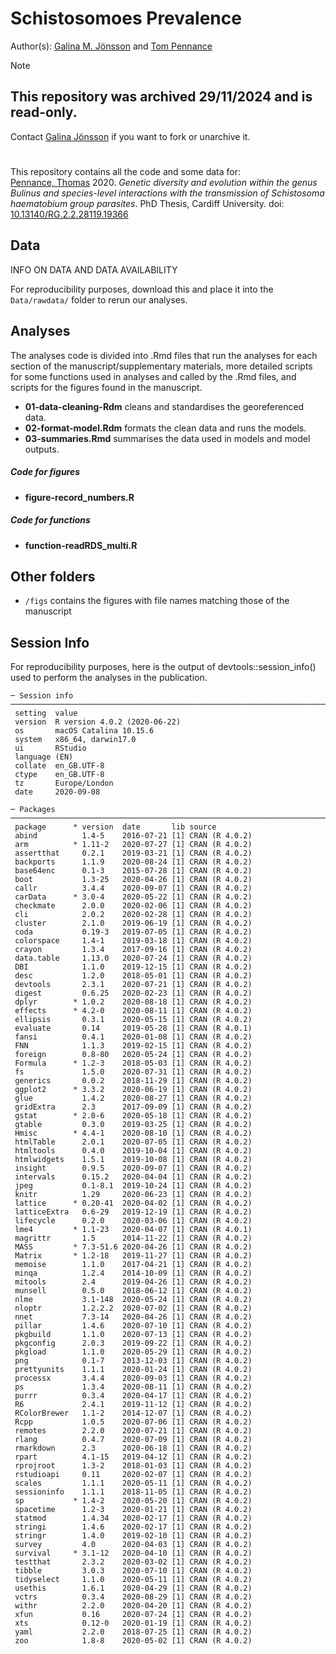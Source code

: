 # Schistosomoes Prevalence

Author(s): [Galina M. Jönsson](https://github.com/galinajonsson) and [Tom Pennance](https://github.com/tompennance) 

> [!NOTE]
> ## This repository was archived 29/11/2024 and is read-only.
>  Contact [Galina Jönsson](https://github.com/galinajonsson) if you want to fork or unarchive it. 

# 

This repository contains all the code and some data for:   
[Pennance, Thomas](https://github.com/tompennance) 2020. *Genetic diversity and evolution within the genus Bulinus and species-level interactions with the transmission of Schistosoma haematobium group parasites*. PhD Thesis, Cardiff University. doi: [10.13140/RG.2.2.28119.19366](https://orca.cardiff.ac.uk/id/eprint/135638/)


## Data
INFO ON DATA AND DATA AVAILABILITY

For reproducibility purposes, download this and place it into the `Data/rawdata/` folder to rerun our analyses. 


## Analyses
The analyses code is divided into .Rmd files that run the analyses for each section of the manuscript/supplementary materials, more detailed scripts for some functions used in analyses and called by the .Rmd files, and scripts for the figures found in the manuscript.


* __01-data-cleaning-Rdm__ cleans and standardises the georeferenced data.
* __02-format-model.Rdm__ formats the clean data and runs the models.
* __03-summaries.Rmd__ summarises the data used in models and model outputs.


##### Code for figures

* __figure-record_numbers.R__



##### Code for functions

* __function-readRDS_multi.R__


## Other folders

* `/figs` contains the figures with file names matching those of the manuscript


## Session Info
For reproducibility purposes, here is the output of devtools::session_info() used to perform the analyses in the publication.
```
─ Session info ───────────────────────────────────────────────────────────────────────────────────────────────────────
 setting  value                       
 version  R version 4.0.2 (2020-06-22)
 os       macOS Catalina 10.15.6      
 system   x86_64, darwin17.0          
 ui       RStudio                     
 language (EN)                        
 collate  en_GB.UTF-8                 
 ctype    en_GB.UTF-8                 
 tz       Europe/London               
 date     2020-09-08                  

─ Packages ───────────────────────────────────────────────────────────────────────────────────────────────────────────
 package      * version  date       lib source        
 abind          1.4-5    2016-07-21 [1] CRAN (R 4.0.2)
 arm          * 1.11-2   2020-07-27 [1] CRAN (R 4.0.2)
 assertthat     0.2.1    2019-03-21 [1] CRAN (R 4.0.2)
 backports      1.1.9    2020-08-24 [1] CRAN (R 4.0.2)
 base64enc      0.1-3    2015-07-28 [1] CRAN (R 4.0.2)
 boot           1.3-25   2020-04-26 [1] CRAN (R 4.0.2)
 callr          3.4.4    2020-09-07 [1] CRAN (R 4.0.2)
 carData      * 3.0-4    2020-05-22 [1] CRAN (R 4.0.2)
 checkmate      2.0.0    2020-02-06 [1] CRAN (R 4.0.2)
 cli            2.0.2    2020-02-28 [1] CRAN (R 4.0.2)
 cluster        2.1.0    2019-06-19 [1] CRAN (R 4.0.2)
 coda           0.19-3   2019-07-05 [1] CRAN (R 4.0.2)
 colorspace     1.4-1    2019-03-18 [1] CRAN (R 4.0.2)
 crayon         1.3.4    2017-09-16 [1] CRAN (R 4.0.2)
 data.table     1.13.0   2020-07-24 [1] CRAN (R 4.0.2)
 DBI            1.1.0    2019-12-15 [1] CRAN (R 4.0.2)
 desc           1.2.0    2018-05-01 [1] CRAN (R 4.0.2)
 devtools       2.3.1    2020-07-21 [1] CRAN (R 4.0.2)
 digest         0.6.25   2020-02-23 [1] CRAN (R 4.0.2)
 dplyr        * 1.0.2    2020-08-18 [1] CRAN (R 4.0.2)
 effects      * 4.2-0    2020-08-11 [1] CRAN (R 4.0.2)
 ellipsis       0.3.1    2020-05-15 [1] CRAN (R 4.0.2)
 evaluate       0.14     2019-05-28 [1] CRAN (R 4.0.1)
 fansi          0.4.1    2020-01-08 [1] CRAN (R 4.0.2)
 FNN            1.1.3    2019-02-15 [1] CRAN (R 4.0.2)
 foreign        0.8-80   2020-05-24 [1] CRAN (R 4.0.2)
 Formula      * 1.2-3    2018-05-03 [1] CRAN (R 4.0.2)
 fs             1.5.0    2020-07-31 [1] CRAN (R 4.0.2)
 generics       0.0.2    2018-11-29 [1] CRAN (R 4.0.2)
 ggplot2      * 3.3.2    2020-06-19 [1] CRAN (R 4.0.2)
 glue           1.4.2    2020-08-27 [1] CRAN (R 4.0.2)
 gridExtra      2.3      2017-09-09 [1] CRAN (R 4.0.2)
 gstat        * 2.0-6    2020-05-18 [1] CRAN (R 4.0.2)
 gtable         0.3.0    2019-03-25 [1] CRAN (R 4.0.2)
 Hmisc        * 4.4-1    2020-08-10 [1] CRAN (R 4.0.2)
 htmlTable      2.0.1    2020-07-05 [1] CRAN (R 4.0.2)
 htmltools      0.4.0    2019-10-04 [1] CRAN (R 4.0.2)
 htmlwidgets    1.5.1    2019-10-08 [1] CRAN (R 4.0.2)
 insight        0.9.5    2020-09-07 [1] CRAN (R 4.0.2)
 intervals      0.15.2   2020-04-04 [1] CRAN (R 4.0.2)
 jpeg           0.1-8.1  2019-10-24 [1] CRAN (R 4.0.2)
 knitr          1.29     2020-06-23 [1] CRAN (R 4.0.2)
 lattice      * 0.20-41  2020-04-02 [1] CRAN (R 4.0.2)
 latticeExtra   0.6-29   2019-12-19 [1] CRAN (R 4.0.2)
 lifecycle      0.2.0    2020-03-06 [1] CRAN (R 4.0.2)
 lme4         * 1.1-23   2020-04-07 [1] CRAN (R 4.0.1)
 magrittr       1.5      2014-11-22 [1] CRAN (R 4.0.2)
 MASS         * 7.3-51.6 2020-04-26 [1] CRAN (R 4.0.2)
 Matrix       * 1.2-18   2019-11-27 [1] CRAN (R 4.0.2)
 memoise        1.1.0    2017-04-21 [1] CRAN (R 4.0.2)
 minqa          1.2.4    2014-10-09 [1] CRAN (R 4.0.2)
 mitools        2.4      2019-04-26 [1] CRAN (R 4.0.2)
 munsell        0.5.0    2018-06-12 [1] CRAN (R 4.0.2)
 nlme           3.1-148  2020-05-24 [1] CRAN (R 4.0.2)
 nloptr         1.2.2.2  2020-07-02 [1] CRAN (R 4.0.2)
 nnet           7.3-14   2020-04-26 [1] CRAN (R 4.0.2)
 pillar         1.4.6    2020-07-10 [1] CRAN (R 4.0.2)
 pkgbuild       1.1.0    2020-07-13 [1] CRAN (R 4.0.2)
 pkgconfig      2.0.3    2019-09-22 [1] CRAN (R 4.0.2)
 pkgload        1.1.0    2020-05-29 [1] CRAN (R 4.0.2)
 png            0.1-7    2013-12-03 [1] CRAN (R 4.0.2)
 prettyunits    1.1.1    2020-01-24 [1] CRAN (R 4.0.2)
 processx       3.4.4    2020-09-03 [1] CRAN (R 4.0.2)
 ps             1.3.4    2020-08-11 [1] CRAN (R 4.0.2)
 purrr          0.3.4    2020-04-17 [1] CRAN (R 4.0.2)
 R6             2.4.1    2019-11-12 [1] CRAN (R 4.0.2)
 RColorBrewer   1.1-2    2014-12-07 [1] CRAN (R 4.0.2)
 Rcpp           1.0.5    2020-07-06 [1] CRAN (R 4.0.2)
 remotes        2.2.0    2020-07-21 [1] CRAN (R 4.0.2)
 rlang          0.4.7    2020-07-09 [1] CRAN (R 4.0.2)
 rmarkdown      2.3      2020-06-18 [1] CRAN (R 4.0.2)
 rpart          4.1-15   2019-04-12 [1] CRAN (R 4.0.2)
 rprojroot      1.3-2    2018-01-03 [1] CRAN (R 4.0.2)
 rstudioapi     0.11     2020-02-07 [1] CRAN (R 4.0.2)
 scales         1.1.1    2020-05-11 [1] CRAN (R 4.0.2)
 sessioninfo    1.1.1    2018-11-05 [1] CRAN (R 4.0.2)
 sp           * 1.4-2    2020-05-20 [1] CRAN (R 4.0.2)
 spacetime      1.2-3    2020-01-21 [1] CRAN (R 4.0.2)
 statmod        1.4.34   2020-02-17 [1] CRAN (R 4.0.2)
 stringi        1.4.6    2020-02-17 [1] CRAN (R 4.0.2)
 stringr        1.4.0    2019-02-10 [1] CRAN (R 4.0.2)
 survey         4.0      2020-04-03 [1] CRAN (R 4.0.2)
 survival     * 3.1-12   2020-04-10 [1] CRAN (R 4.0.2)
 testthat       2.3.2    2020-03-02 [1] CRAN (R 4.0.2)
 tibble         3.0.3    2020-07-10 [1] CRAN (R 4.0.2)
 tidyselect     1.1.0    2020-05-11 [1] CRAN (R 4.0.2)
 usethis        1.6.1    2020-04-29 [1] CRAN (R 4.0.2)
 vctrs          0.3.4    2020-08-29 [1] CRAN (R 4.0.2)
 withr          2.2.0    2020-04-20 [1] CRAN (R 4.0.2)
 xfun           0.16     2020-07-24 [1] CRAN (R 4.0.2)
 xts            0.12-0   2020-01-19 [1] CRAN (R 4.0.2)
 yaml           2.2.0    2018-07-25 [1] CRAN (R 4.0.2)
 zoo            1.8-8    2020-05-02 [1] CRAN (R 4.0.2)
 ```
